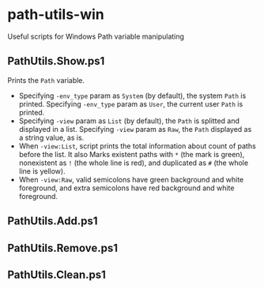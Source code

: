 # path-utils-win
Useful scripts for Windows Path variable manipulating

## PathUtils.Show.ps1

Prints the `Path` variable.

* Specifying `-env_type` param as `System` (by default), the system `Path` is
  printed. Specifying `-env_type` param as `User`, the current user `Path` is
  printed.
* Specifying `-view` param as `List` (by default), the `Path` is splitted and
  displayed in a list. Specifying `-view` param as `Raw`, the `Path` displayed
  as a string value, as is.
* When `-view:List`, script prints the total information about count of paths
  before the list. It also Marks existent paths with `*` (the mark is green),
  nonexistent as `!` (the whole line is red),  and duplicated as `#` (the
  whole line is yellow).
* When `-view:Raw`, valid semicolons have green background and white foreground,
  and extra semicolons have red background and white foreground.

## PathUtils.Add.ps1

## PathUtils.Remove.ps1

## PathUtils.Clean.ps1
